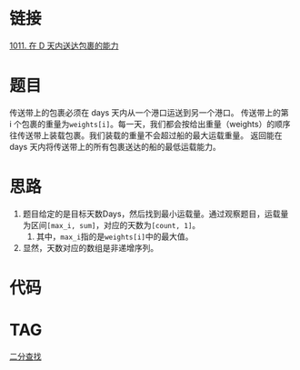 # 链接

[1011. 在 D 天内送达包裹的能力](https://leetcode.cn/problems/capacity-to-ship-packages-within-d-days/)
# 题目

传送带上的包裹必须在 days 天内从一个港口运送到另一个港口。
传送带上的第 i 个包裹的重量为`weights[i]`。每一天，我们都会按给出重量（weights）的顺序往传送带上装载包裹。我们装载的重量不会超过船的最大运载重量。
返回能在 days 天内将传送带上的所有包裹送达的船的最低运载能力。

# 思路

1. 题目给定的是目标天数Days，然后找到最小运载量。通过观察题目，运载量为区间`[max_i, sum]`，对应的天数为`[count, 1]`。
	1. 其中，`max_i`指的是`weights[i]`中的最大值。
2. 显然，天数对应的数组是非递增序列。

# 代码

# TAG
[二分查找](二分查找.md)